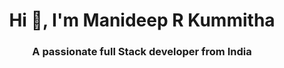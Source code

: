 <h1 align="center">Hi 👋, I'm Manideep R Kummitha</h1>
<h3 align="center">A passionate full Stack developer from India</h3>
